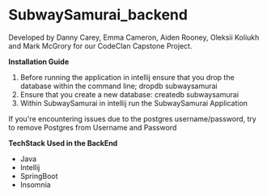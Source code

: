 # SubwaySamurai_backend
Developed by Danny Carey, Emma Cameron, Aiden Rooney, Oleksii Koliukh and Mark McGrory for our CodeClan Capstone Project.

**Installation Guide**
1. Before running the application in intellij ensure that you drop the database within the command line; dropdb subwaysamurai
2. Ensure that you create a new database: createdb subwaysamurai
3. Within SubwaySamurai in intellij run the SubwaySamurai Application

If you're encountering issues due to the postgres username/password, try to remove Postgres from Username and Password

**TechStack Used in the BackEnd**

- Java
- Intellij
- SpringBoot
- Insomnia

